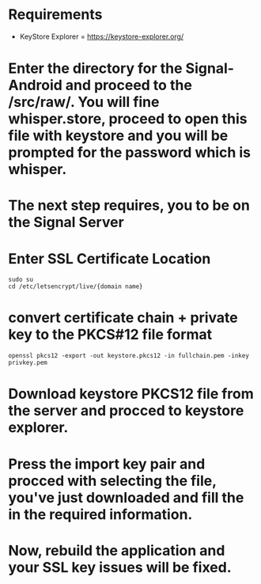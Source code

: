 # Requirements

- KeyStore Explorer = https://keystore-explorer.org/

# Enter the directory for the Signal-Android and proceed to the /src/raw/. You will fine whisper.store, proceed to open this file with keystore and you will be prompted for the password which is whisper.

# The next step requires, you to be on the Signal Server

# Enter SSL Certificate Location
```
sudo su
cd /etc/letsencrypt/live/{domain name}
```

# convert certificate chain + private key to the PKCS#12 file format
```
openssl pkcs12 -export -out keystore.pkcs12 -in fullchain.pem -inkey privkey.pem
```

# Download keystore PKCS12 file from the server and procced to keystore explorer.

# Press the import key pair and procced with selecting the file, you've just downloaded and fill the in the required information.

# Now, rebuild the application and your SSL key issues will be fixed.
